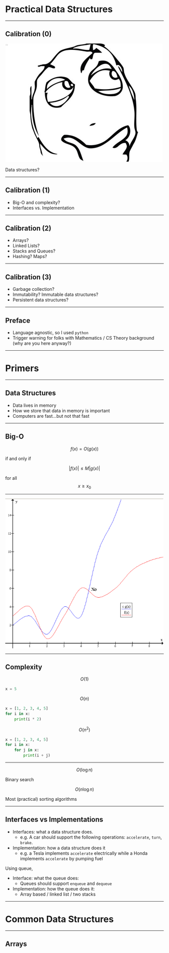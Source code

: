 # Practical Data Structures

---

## Calibration (0)

![Blank Derp](blank.jpg)

Data structures?

---

## Calibration (1)


- Big-O and complexity?
- Interfaces vs. Implementation

---

## Calibration (2)

- Arrays?
- Linked Lists?
- Stacks and Queues?
- Hashing? Maps?

---

## Calibration (3)

- Garbage collection?
- Immutability? Immutable data structures?
- Persistent data structures?

---

## Preface

- Language agnostic, so I used `python`
- Trigger warning for folks with Mathematics / CS Theory background (why are you here anyway?)

---

# Primers

---

## Data Structures

- Data lives in memory
- How we store that data in memory is important
- Computers are fast...but not that fast

---

## Big-O

$$f(x) = O(g(x))$$

if and only if

$$|f(x)| \leq M|g(x)|$$

for all $$x \geq x_0$$

---

![Big O](bigo.png)

---

## Complexity

$$O(1)$$

```python
x = 5
```

$$O(n)$$

```python
x = [1, 2, 3, 4, 5]
for i in x:
    print(i * 2)
```

$$O(n^2)$$

```python
x = [1, 2, 3, 4, 5]
for i in x:
    for j in x:
        print(i + j)
```

---

$$O(\log{n})$$

Binary search

$$O(n\log{n})$$

Most (practical) sorting algorithms

---

## Interfaces vs Implementations

- Interfaces: what a data structure does.
    - e.g. A car should support the following operations: `accelerate`, `turn`, `brake`.
- Implementation: how a data structure does it
    - e.g. a Tesla implements `accelerate` electrically while a Honda implements `accelerate` by pumping fuel

Using queue,

- Interface: what the queue does:
    - Queues should support `enqueue` and `dequeue`
- Implementation: how the queue does it:
    - Array based / linked list / two stacks

---

# Common Data Structures

---

## Arrays



